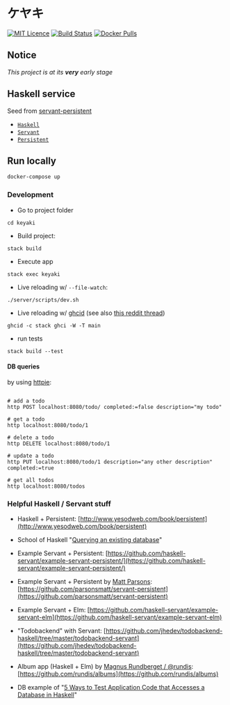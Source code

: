 # ケヤキ

[![MIT Licence](https://badges.frapsoft.com/os/mit/mit.svg?v=103)](LICENSE)
[![Build Status](https://gitlab.com/bartholomews/keyaki/badges/master/pipeline.svg)](https://gitlab.com/bartholomews/keyaki/pipelines/latest)
[![Docker Pulls](https://img.shields.io/docker/pulls/bartholomews/keyaki)](https://hub.docker.com/r/bartholomews/keyaki)
 
## Notice

*This project is at its **very** early stage*

## Haskell service

Seed from [servant-persistent](https://github.com/parsonsmatt/servant-persistent)

+ [`Haskell`](https://www.haskell.org/)  
+ [`Servant`](http://haskell-servant.github.io/)  
+ [`Persistent`](https://hackage.haskell.org/package/persistent)

## Run locally

```bash
docker-compose up
``` 

### Development

- Go to project folder

``` shell
cd keyaki
```

- Build project:

``` shell
stack build
```

- Execute app

``` shell
stack exec keyaki
```

- Live reloading w/ `--file-watch`:
```shell
./server/scripts/dev.sh
```

- Live reloading w/ [ghcid](https://github.com/ndmitchell/ghcid)
(see also [this reddit thread](https://www.reddit.com/r/haskell/comments/7e24nx/code_reloading/))

``` shell
ghcid -c stack ghci -W -T main
```

- run tests

``` shell
stack build --test
```

#### DB queries

by using [httpie](https://github.com/jkbrzt/httpie):

``` shell

# add a todo
http POST localhost:8080/todo/ completed:=false description="my todo"

# get a todo
http localhost:8080/todo/1

# delete a todo
http DELETE localhost:8080/todo/1

# update a todo
http PUT localhost:8080/todo/1 description="any other description" completed:=true

# get all todos
http localhost:8080/todos

```

### Helpful Haskell / Servant stuff

- Haskell + Persistent: [http://www.yesodweb.com/book/persistent](http://www.yesodweb.com/book/persistent)

- School of Haskell "[Querying an existing database](https://www.schoolofhaskell.com/school/advanced-haskell/persistent-in-detail/existing-database)"

- Example Servant + Persistent: [https://github.com/haskell-servant/example-servant-persistent/](https://github.com/haskell-servant/example-servant-persistent/)

- Example Servant + Persistent by [Matt Parsons](https://github.com/parsonsmatt/): [https://github.com/parsonsmatt/servant-persistent](https://github.com/parsonsmatt/servant-persistent)

- Example Servant + Elm: [https://github.com/haskell-servant/example-servant-elm](https://github.com/haskell-servant/example-servant-elm)

- "Todobackend" with Servant: [https://github.com/jhedev/todobackend-haskell/tree/master/todobackend-servant](https://github.com/jhedev/todobackend-haskell/tree/master/todobackend-servant)

- Album app (Haskell + Elm) by [Magnus Rundberget / @rundis](https://github.com/rundis): [https://github.com/rundis/albums](https://github.com/rundis/albums)

- DB example of "[5 Ways to Test Application Code that Accesses a Database in Haskell](https://github.com/cdepillabout/testing-code-that-accesses-db-in-haskell/)" 